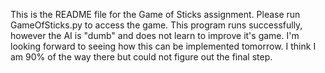This is the README file for the Game of Sticks assignment. Please run GameOfSticks.py to access the game.
This program runs successfully, however the AI is "dumb" and does not learn to improve it's game. I'm
looking forward to seeing how this can be implemented tomorrow. I think I am 90% of the way there but could
not figure out the final step.
